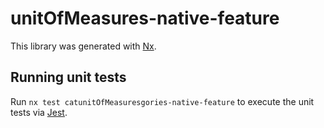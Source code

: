 
# unitOfMeasures-native-feature

This library was generated with [Nx](https://nx.dev).

## Running unit tests

Run `nx test catunitOfMeasuresgories-native-feature` to execute the unit tests via [Jest](https://jestjs.io).
